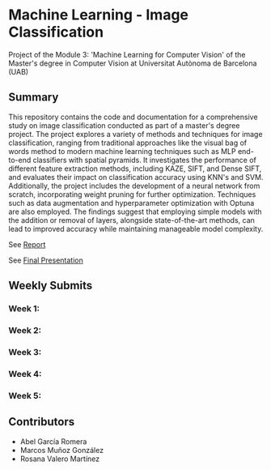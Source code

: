 # Machine Learning - Image Classification 
Project of the Module 3: 'Machine Learning for Computer Vision' of the Master's degree in Computer Vision at Universitat Autònoma de Barcelona (UAB)

## Summary
This repository contains the code and documentation for a comprehensive study on image classification conducted as part of a master's degree project. The project explores a variety of methods and techniques for image classification, ranging from traditional approaches like the visual bag of words method to modern machine learning techniques such as MLP end-to-end classifiers with spatial pyramids. It investigates the performance of different feature extraction methods, including KAZE, SIFT, and Dense SIFT, and evaluates their impact on classification accuracy using KNN's and SVM. Additionally, the project includes the development of a neural network from scratch, incorporating weight pruning for further optimization. Techniques such as data augmentation and hyperparameter optimization with Optuna are also employed. The findings suggest that employing simple models with the addition or removal of layers, alongside state-of-the-art methods, can lead to improved accuracy while maintaining manageable model complexity.

See [Report](https://drive.google.com/file/d/1I7GHOIgVhsoc24-_R3qT4AydzxDSYe-w/view?usp=sharing)

See [Final Presentation](https://drive.google.com/file/d/1bBhTVEvpul2a8wQBHJ4wAXMs_eMZNPt0/view?usp=sharing)

## Weekly Submits
### Week 1:

### Week 2:

### Week 3:

### Week 4:

### Week 5:


## Contributors
- Abel García Romera
- Marcos Muñoz González
- Rosana Valero Martínez

